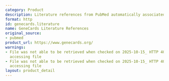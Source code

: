```yaml
---
category: Product
description: Literature references from PubMed automatically associated with genes
format: http
id: genecards.literature
name: GeneCards Literature References
original_source:
- pubmed
product_url: https://www.genecards.org/
warnings:
- File was not able to be retrieved when checked on 2025-10-15_ HTTP 403 error when
  accessing file
- File was not able to be retrieved when checked on 2025-10-15_ HTTP 403 error when
  accessing file
layout: product_detail
---
```


